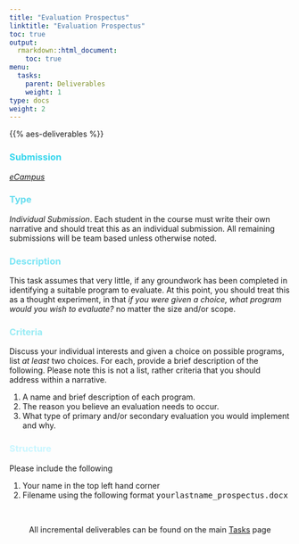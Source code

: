 ```yaml
---
title: "Evaluation Prospectus"
linktitle: "Evaluation Prospectus"
toc: true
output:
  rmarkdown::html_document:
    toc: true
menu:
  tasks:
    parent: Deliverables
    weight: 1
type: docs
weight: 2
---
```


{{% aes-deliverables %}}

### <span style="color:#35d6ed">Submission</span>

<i>[eCampus](https://ecampus.wvu.edu)</i>

### <span style="color:#65ddef">Type</span>

<i>Individual Submission</i>. Each student in the course must write their own narrative and should treat this as an individual submission. All remaining submissions will be team based unless otherwise noted.

### <span style="color:#7ae5f5">Description</span>

This task assumes that very little, if any groundwork has been completed in identifying a suitable program to evaluate. At this point, you should treat this as a thought experiment, in that *if you were given a choice, what program would you wish to evaluate?* no matter the size and/or scope.

### <span style="color:#97ebf4">Criteria</span>

Discuss your individual interests and given a choice on possible programs, list *at least* two choices. For each, provide a brief description of the following. Please note this is not a list, rather criteria that you should address within a narrative.

1.  A name and brief description of each program.
2.  The reason you believe an evaluation needs to occur.
3.  What type of primary and/or secondary evaluation you would implement and why.

### <span style="color:#c9f6ff">Structure</span>

Please include the following

1.  Your name in the top left hand corner
2.  Filename using the following format <kbd>yourlastname_prospectus.docx</kbd>

<br>
<center>
<p id="rounded_corners">
All incremental deliverables can be found on the main <a href="/tasks/#deliverables">Tasks</a> page
<p>
</center>
